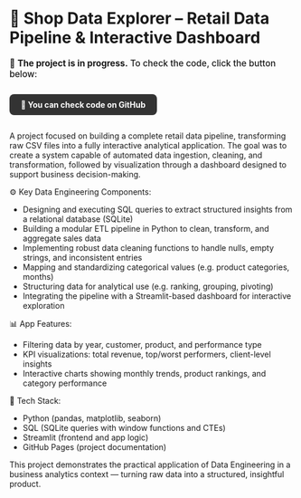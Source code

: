 # 🛒 Shop Data Explorer – Retail Data Pipeline & Interactive Dashboard

<p style="font-size: 1.1em; font-weight: 500; margin-bottom: 12px;">
  🚧 <strong>The project is in progress.</strong> To check the code, click the button below:
</p>

<div style="display: flex; gap: 12px;">
  <!-- <a href="https://lotyappmy.streamlit.app/" 
     class="md-button md-button--primary" 
     style="background-color: #1E90FF; color: white; padding: 10px 20px; 
            border-radius: 8px; text-decoration: none; font-weight: bold; display: inline-flex; align-items: center; gap: 8px;">
    🌍 ✈️ 📱 Flight 4 U – Open App
  </a> -->

  <a href="https://github.com/KamilSemczuk13/shop_exlorer_app/blob/main/app.py"
     class="md-button md-button--secondary" 
     style="background-color: #333; color: white; padding: 10px 20px; 
            border-radius: 8px; text-decoration: none; font-weight: bold; display: inline-flex; align-items: center; gap: 8px;">
    🐙 You can check code on GitHub
  </a>

</div>

A project focused on building a complete retail data pipeline, transforming raw CSV files into a fully interactive analytical application. The goal was to create a system capable of automated data ingestion, cleaning, and transformation, followed by visualization through a dashboard designed to support business decision-making.

⚙️ Key Data Engineering Components:
- Designing and executing SQL queries to extract structured insights from a relational database (SQLite)
- Building a modular ETL pipeline in Python to clean, transform, and aggregate sales data
- Implementing robust data cleaning functions to handle nulls, empty strings, and inconsistent entries
- Mapping and standardizing categorical values (e.g. product categories, months)
- Structuring data for analytical use (e.g. ranking, grouping, pivoting)
- Integrating the pipeline with a Streamlit-based dashboard for interactive exploration

📊 App Features:
- Filtering data by year, customer, product, and performance type
- KPI visualizations: total revenue, top/worst performers, client-level insights
- Interactive charts showing monthly trends, product rankings, and category performance

🧰 Tech Stack:
- Python (pandas, matplotlib, seaborn)
- SQL (SQLite queries with window functions and CTEs)
- Streamlit (frontend and app logic)
- GitHub Pages (project documentation)


This project demonstrates the practical application of Data Engineering in a business analytics context — turning raw data into a structured, insightful product.